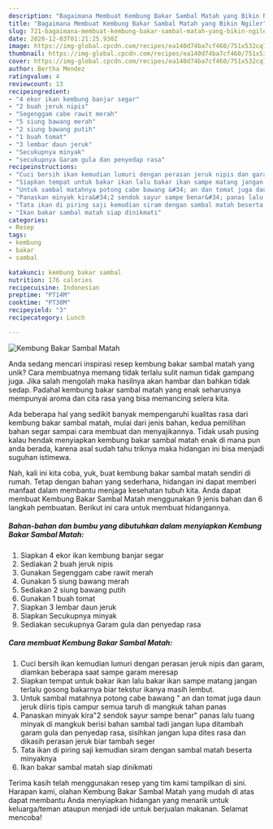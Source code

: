 ```yaml
---
description: "Bagaimana Membuat Kembung Bakar Sambal Matah yang Bikin Ngiler"
title: "Bagaimana Membuat Kembung Bakar Sambal Matah yang Bikin Ngiler"
slug: 721-bagaimana-membuat-kembung-bakar-sambal-matah-yang-bikin-ngiler
date: 2020-12-03T01:21:25.930Z
image: https://img-global.cpcdn.com/recipes/ea140d74ba7cf460/751x532cq70/kembung-bakar-sambal-matah-foto-resep-utama.jpg
thumbnail: https://img-global.cpcdn.com/recipes/ea140d74ba7cf460/751x532cq70/kembung-bakar-sambal-matah-foto-resep-utama.jpg
cover: https://img-global.cpcdn.com/recipes/ea140d74ba7cf460/751x532cq70/kembung-bakar-sambal-matah-foto-resep-utama.jpg
author: Bertha Mendez
ratingvalue: 4
reviewcount: 13
recipeingredient:
- "4 ekor ikan kembung banjar segar"
- "2 buah jeruk nipis"
- "Segenggam cabe rawit merah"
- "5 siung bawang merah"
- "2 siung bawang putih"
- "1 buah tomat"
- "3 lembar daun jeruk"
- "Secukupnya minyak"
- "secukupnya Garam gula dan penyedap rasa"
recipeinstructions:
- "Cuci bersih ikan kemudian lumuri dengan perasan jeruk nipis dan garam, diamkan beberapa saat sampe garam meresap"
- "Siapkan tempat untuk bakar ikan lalu bakar ikan sampe matang jangan terlalu gosong bakarnya biar tekstur ikanya masih lembut."
- "Untuk sambal matahnya potong cabe bawang &#34; an dan tomat juga daun jeruk diiris tipis campur semua taruh di mangkuk tahan panas"
- "Panaskan minyak kira&#34;2 sendok sayur sampe benar&#34; panas lalu tuang minyak di mangkuk berisi bahan sambal tadi jangan lupa ditambah garam gula dan penyedap rasa, sisihkan jangan lupa dites rasa dan dikasih perasan jeruk biar tambah seger"
- "Tata ikan di piring saji kemudian siram dengan sambal matah beserta minyaknya"
- "Ikan bakar sambal matah siap dinikmati"
categories:
- Resep
tags:
- kembung
- bakar
- sambal

katakunci: kembung bakar sambal 
nutrition: 176 calories
recipecuisine: Indonesian
preptime: "PT14M"
cooktime: "PT30M"
recipeyield: "3"
recipecategory: Lunch

---
```



![Kembung Bakar Sambal Matah](https://img-global.cpcdn.com/recipes/ea140d74ba7cf460/751x532cq70/kembung-bakar-sambal-matah-foto-resep-utama.jpg)

Anda sedang mencari inspirasi resep kembung bakar sambal matah yang unik? Cara membuatnya memang tidak terlalu sulit namun tidak gampang juga. Jika salah mengolah maka hasilnya akan hambar dan bahkan tidak sedap. Padahal kembung bakar sambal matah yang enak seharusnya mempunyai aroma dan cita rasa yang bisa memancing selera kita.



Ada beberapa hal yang sedikit banyak mempengaruhi kualitas rasa dari kembung bakar sambal matah, mulai dari jenis bahan, kedua pemilihan bahan segar sampai cara membuat dan menyajikannya. Tidak usah pusing kalau hendak menyiapkan kembung bakar sambal matah enak di mana pun anda berada, karena asal sudah tahu triknya maka hidangan ini bisa menjadi suguhan istimewa.


Nah, kali ini kita coba, yuk, buat kembung bakar sambal matah sendiri di rumah. Tetap dengan bahan yang sederhana, hidangan ini dapat memberi manfaat dalam membantu menjaga kesehatan tubuh kita. Anda dapat membuat Kembung Bakar Sambal Matah menggunakan 9 jenis bahan dan 6 langkah pembuatan. Berikut ini cara untuk membuat hidangannya.

<!--inarticleads1-->

##### Bahan-bahan dan bumbu yang dibutuhkan dalam menyiapkan Kembung Bakar Sambal Matah:

1. Siapkan 4 ekor ikan kembung banjar segar
1. Sediakan 2 buah jeruk nipis
1. Gunakan Segenggam cabe rawit merah
1. Gunakan 5 siung bawang merah
1. Sediakan 2 siung bawang putih
1. Gunakan 1 buah tomat
1. Siapkan 3 lembar daun jeruk
1. Siapkan Secukupnya minyak
1. Sediakan secukupnya Garam gula dan penyedap rasa




<!--inarticleads2-->

##### Cara membuat Kembung Bakar Sambal Matah:

1. Cuci bersih ikan kemudian lumuri dengan perasan jeruk nipis dan garam, diamkan beberapa saat sampe garam meresap
1. Siapkan tempat untuk bakar ikan lalu bakar ikan sampe matang jangan terlalu gosong bakarnya biar tekstur ikanya masih lembut.
1. Untuk sambal matahnya potong cabe bawang &#34; an dan tomat juga daun jeruk diiris tipis campur semua taruh di mangkuk tahan panas
1. Panaskan minyak kira&#34;2 sendok sayur sampe benar&#34; panas lalu tuang minyak di mangkuk berisi bahan sambal tadi jangan lupa ditambah garam gula dan penyedap rasa, sisihkan jangan lupa dites rasa dan dikasih perasan jeruk biar tambah seger
1. Tata ikan di piring saji kemudian siram dengan sambal matah beserta minyaknya
1. Ikan bakar sambal matah siap dinikmati




Terima kasih telah menggunakan resep yang tim kami tampilkan di sini. Harapan kami, olahan Kembung Bakar Sambal Matah yang mudah di atas dapat membantu Anda menyiapkan hidangan yang menarik untuk keluarga/teman ataupun menjadi ide untuk berjualan makanan. Selamat mencoba!
